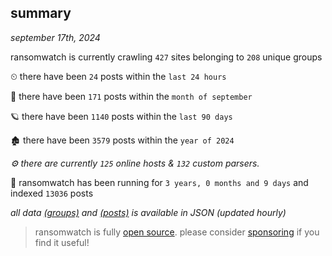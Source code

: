 
## summary
_september 17th, 2024_

ransomwatch is currently crawling `427` sites belonging to `208` unique groups

⏲ there have been `24` posts within the `last 24 hours`

🦈 there have been `171` posts within the `month of september`

🪐 there have been `1140` posts within the `last 90 days`

🏚 there have been `3579` posts within the `year of 2024`

_⚙️ there are currently `125` online hosts & `132` custom parsers._

🦕 ransomwatch has been running for `3 years, 0 months and 9 days` and indexed `13036` posts

_all data  [(groups)](http://ransomwhat.telemetry.ltd/groups) and [(posts)](http://ransomwhat.telemetry.ltd/posts) is available in JSON (updated hourly)_

> ransomwatch is fully [open source](https://github.com/joshhighet/ransomwatch#ransomwatch--). please consider [sponsoring](https://github.com/sponsors/joshhighet) if you find it useful!
